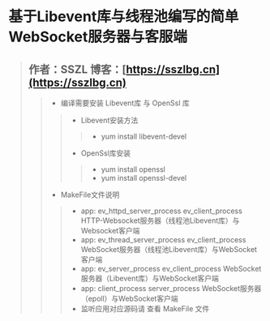 # 基于Libevent库与线程池编写的简单WebSocket服务器与客服端 #
>## 作者：SSZL 博客：[https://sszlbg.cn](https://sszlbg.cn)
>> * 编译需要安装 Libevent库 与 OpenSsl 库
>>> * Libevent安装方法
>>>> * yum install libevent-devel 
>>> * OpenSsl库安装
>>>> * yum install openssl
>>>> * yum install openssl-devel
>> * MakeFile文件说明
>>> * app:  ev_httpd_server_process ev_client_process HTTP-Websocket服务器（线程池Libevent库）与Websocket客户端
>>> * app:  ev_thread_server_process ev_client_process WebSocket服务器（线程池Libevent库）与WebSocket客户端
>>> * app:  ev_server_process ev_client_process WebSocket服务器（Libevent库）与WebSocket客户端
>>> * app: client_process server_process WebSocket服务器（epoll）与WebSocket客户端
>>> * 监听应用对应源码请 查看 MakeFile 文件
